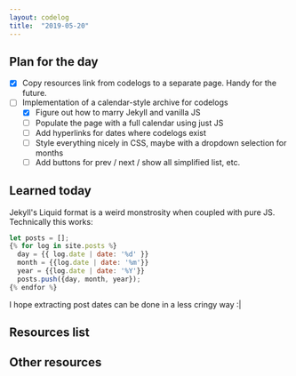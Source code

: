 ```yaml
---
layout: codelog
title:  "2019-05-20"
---
```


## Plan for the day

- [x] Copy resources link from codelogs to a separate page. Handy for the future.
- [ ] Implementation of a calendar-style archive for codelogs
  - [x] Figure out how to marry Jekyll and vanilla JS
  - [ ] Populate the page with a full calendar using just JS
  - [ ] Add hyperlinks for dates where codelogs exist
  - [ ] Style everything nicely in CSS, maybe with a dropdown selection for months
  - [ ] Add buttons for prev / next / show all simplified list, etc.

## Learned today

Jekyll's Liquid format is a weird monstrosity when coupled with pure JS. Technically this works:

```javascript
let posts = [];
{% for log in site.posts %}
  day = {{ log.date | date: '%d' }}
  month = {{log.date | date: '%m'}}
  year = {{log.date | date: '%Y'}}
  posts.push({day, month, year});
{% endfor %}
```

I hope extracting post dates can be done in a less cringy way :|

## Resources list

## Other resources
